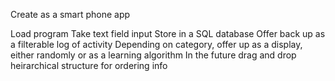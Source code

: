Create as a smart phone app

Load program
Take text field input
Store in a SQL database
Offer back up as a filterable log of activity
Depending on category, offer up as a display, either randomly or as a learning algorithm
In the future drag and drop heirarchical structure for ordering info
